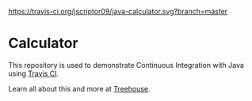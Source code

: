 https://travis-ci.org/jscriptor09/java-calculator.svg?branch=master


# Calculator

This repository is used to demonstrate Continuous Integration with Java using [Travis CI](http://travis-ci.org).

Learn all about this and more at [Treehouse](https://teamtreehouse.com).